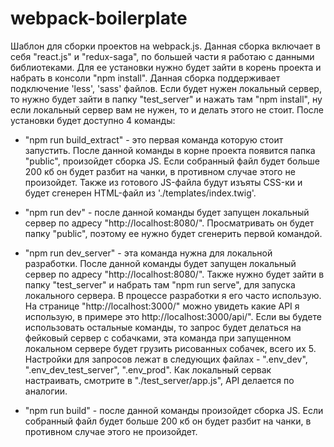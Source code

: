 # webpack-boilerplate

Шаблон для сборки проектов на webpack.js. Данная сборка включает в себя "react.js" и "redux-saga", по большей части я работаю с данными библиотеками. Для ее установки нужно будет зайти в корень проекта и набрать в консоли "npm install". Данная сборка поддерживает подключение 'less', 'sass' файлов. Если будет нужен локальный сервер, то нужно будет зайти в папку "test_server" и нажать там "npm install", ну если локальный сервер вам не нужен, то и делать этого не стоит. После установки будет доступно 4 команды:

- "npm run build_extract" - это первая команда которую стоит запустить. После данной команды в корне проекта появится папка "public", произойдет сборка JS. Если собранный файл будет больше 200 кб он будет разбит на чанки, в противном случае этого не произойдет. Также из готового JS-файла будут изъяты CSS-ки и будет сгенерен HTML-файл из './templates/index.twig'.

- "npm run dev" - после данной команды будет запущен локальный сервер по адресу "http://localhost:8080/". Просматривать он будет папку "public", поэтому ее нужно будет сгенерить первой командой.

- "npm run dev_server" - эта команда нужна для локальной разработки. После данной команды будет запущен локальный сервер по адресу "http://localhost:8080/". Также нужно будет зайти в папку "test_server" и набрать там "npm run serve", для запуска локального сервера. В процессе разработки я его часто использую. На странице "http://localhost:3000/" можно увидеть какие API я использую, в примере это http://localhost:3000/api/". Если вы будете использовать остальные команды, то запрос будет делаться на фейковый сервер с собачками, эта команда при запущенном локальном сервере будет грузить рисованных собачек, всего их 5. Настройки для запросов лежат в следующих файлах - ".env_dev", ".env_dev_test_server", ".env_prod". Как локальный сервак настраивать, смотрите в "./test_server/app.js", API делается по аналогии.

- "npm run build" - после данной команды произойдет сборка JS. Если собранный файл будет больше 200 кб он будет разбит на чанки, в противном случае этого не произойдет.
